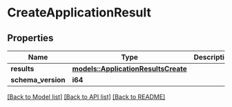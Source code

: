 # CreateApplicationResult

## Properties

Name | Type | Description | Notes
------------ | ------------- | ------------- | -------------
**results** | [**models::ApplicationResultsCreate**](ApplicationResultsCreate.md) |  | 
**schema_version** | **i64** |  | 

[[Back to Model list]](../README.md#documentation-for-models) [[Back to API list]](../README.md#documentation-for-api-endpoints) [[Back to README]](../README.md)


